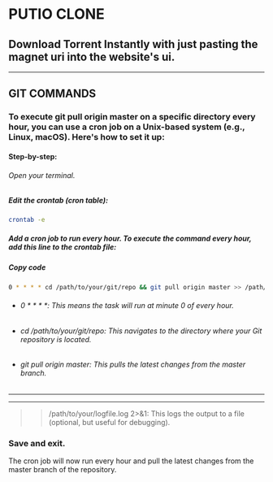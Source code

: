 # PUTIO CLONE

## Download Torrent Instantly with just pasting the magnet uri into the website's ui.

----
## GIT COMMANDS
### To execute git pull origin master on a specific directory every hour, you can use a cron job on a Unix-based system (e.g., Linux, macOS). Here's how to set it up:

#### Step-by-step:

###### Open your terminal.

##### Edit the crontab (cron table):
```bash
crontab -e
```
##### Add a cron job to run every hour. To execute the command every hour, add this line to the crontab file:


##### Copy code
```bash
0 * * * * cd /path/to/your/git/repo && git pull origin master >> /path/to/your/logfile.log 2>&1
```

- ###### 0 * * * *: This means the task will run at minute 0 of every hour.

- ###### cd /path/to/your/git/repo: This navigates to the directory where your Git repository is located.

- ###### git pull origin master: This pulls the latest changes from the master branch.

---- 
----

>> /path/to/your/logfile.log 2>&1: This logs the output to a file (optional, but useful for debugging).


### Save and exit.

The cron job will now run every hour and pull the latest changes from the master branch of the repository.
